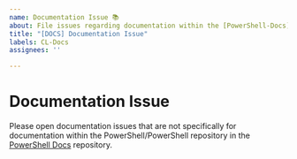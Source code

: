 ```yaml
---
name: Documentation Issue 📚
about: File issues regarding documentation within the [PowerShell-Docs](https://github.com/powershell/powershell-docs) repository
title: "[DOCS] Documentation Issue"
labels: CL-Docs
assignees: ''

---
```


# Documentation Issue

Please open documentation issues that are not specifically for documentation within the
PowerShell/PowerShell repository in the [PowerShell Docs](https://github.com/powershell/powershell-docs/issues) repository.
